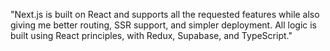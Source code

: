 "Next.js is built on React and supports all the requested features while also giving me better routing, SSR support, and simpler deployment. All logic is built using React principles, with Redux, Supabase, and TypeScript."